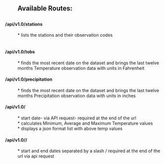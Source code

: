 <dd><dl><br><h2>Available Routes:<h2></dl></dd>
        <h4>/api/v1.0/stations<br/></h4>
        <dd> *  lists the stations and their observation codes</dd> 
        <h4><br>/api/v1.0/tobs</h4>
        <dd> *  finds the most recent date on the dataset and brings the last twelve months Temperature observation data with units in Fahrenheit </dd> 
        <h4>/api/v1.0/precipitation<br/></h4>
        <dd> *  finds the most recent date on the dataset and brings the last twelve months Precipitation observation data with units in inches</dd>
        <h4>/api/v1.0/<start></h4>
        <dd> *  start date- via API request- required at the end of the url</dd>
        <dd> *  calculates Minimum, Average and Maximum Temperature values </dd> 
        <dd> *  displays a json format list with  above temp values</dd>
        <h4>/api/v1.0/<start>/<end></h4>
        <dd> *  start and end dates separated by a slash / required at the end of the url via api request</dd><br/>
